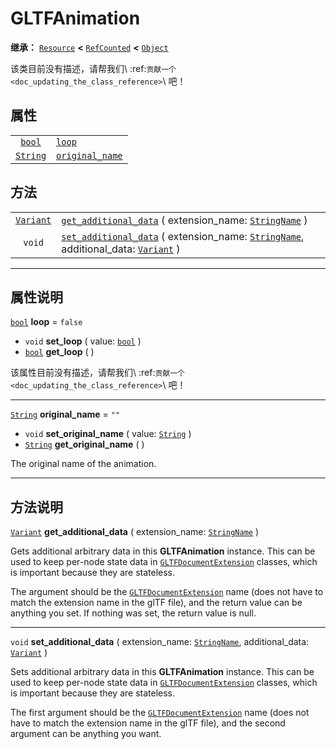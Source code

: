 <!-- ⚠ 请勿编辑本文件 ⚠ -->
<!-- 本文档使用脚本从 WeDot 引擎源码仓库生成。 -->
<!-- 生成脚本：https://github.com/WeDot-Engine/WeDot/tree/master/doc/tools/make_md.py； -->
<!-- 原文件：https://github.com/WeDot-Engine/WeDot/tree/master/modules/gltf/doc_classes/GLTFAnimation.xml。 -->

<div id="_class_gltfanimation"></div>

# GLTFAnimation

**继承：** [`Resource`](class_resource.md) **<** [`RefCounted`](class_refcounted.md) **<** [`Object`](class_object.md)

该类目前没有描述，请帮我们\ :ref:`贡献一个 <doc_updating_the_class_reference>`\ 吧！

## 属性

|||
|:-:|:--|
| [`bool`](class_bool.md)     | [`loop`](class_gltfanimation.md#class_gltfanimation_property_loop)                   | ``false`` |
| [`String`](class_string.md) | [`original_name`](class_gltfanimation.md#class_gltfanimation_property_original_name) | ``""``    |

## 方法

|||
|:-:|:--|
| [`Variant`](class_variant.md) | [`get_additional_data`](class_gltfanimation.md#class_gltfanimation_method_get_additional_data) ( extension_name: [`StringName`](class_stringname.md) )                                                 |
| `void`                        | [`set_additional_data`](class_gltfanimation.md#class_gltfanimation_method_set_additional_data) ( extension_name: [`StringName`](class_stringname.md), additional_data: [`Variant`](class_variant.md) ) |

<!-- rst-class:: classref-section-separator -->

---

## 属性说明

<div id="_class_gltfanimation_property_loop"></div>

[`bool`](class_bool.md) **loop** = ``false`` <div id="class_gltfanimation_property_loop"></div>

- `void` **set_loop** ( value: [`bool`](class_bool.md) )
- [`bool`](class_bool.md) **get_loop** ( )

该属性目前没有描述，请帮我们\ :ref:`贡献一个 <doc_updating_the_class_reference>`\ 吧！

<!-- rst-class:: classref-item-separator -->

---

<div id="_class_gltfanimation_property_original_name"></div>

[`String`](class_string.md) **original_name** = ``""`` <div id="class_gltfanimation_property_original_name"></div>

- `void` **set_original_name** ( value: [`String`](class_string.md) )
- [`String`](class_string.md) **get_original_name** ( )

The original name of the animation.

<!-- rst-class:: classref-section-separator -->

---

## 方法说明

<div id="_class_gltfanimation_method_get_additional_data"></div>

[`Variant`](class_variant.md) **get_additional_data** ( extension_name: [`StringName`](class_stringname.md) )<div id="class_gltfanimation_method_get_additional_data"></div>

Gets additional arbitrary data in this **GLTFAnimation** instance. This can be used to keep per-node state data in [`GLTFDocumentExtension`](class_gltfdocumentextension.md) classes, which is important because they are stateless.

The argument should be the [`GLTFDocumentExtension`](class_gltfdocumentextension.md) name (does not have to match the extension name in the glTF file), and the return value can be anything you set. If nothing was set, the return value is null.

<!-- rst-class:: classref-item-separator -->

---

<div id="_class_gltfanimation_method_set_additional_data"></div>

`void` **set_additional_data** ( extension_name: [`StringName`](class_stringname.md), additional_data: [`Variant`](class_variant.md) )<div id="class_gltfanimation_method_set_additional_data"></div>

Sets additional arbitrary data in this **GLTFAnimation** instance. This can be used to keep per-node state data in [`GLTFDocumentExtension`](class_gltfdocumentextension.md) classes, which is important because they are stateless.

The first argument should be the [`GLTFDocumentExtension`](class_gltfdocumentextension.md) name (does not have to match the extension name in the glTF file), and the second argument can be anything you want.

[^virtual]: 本方法通常需要用户覆盖才能生效。
[^const]: 本方法无副作用，不会修改该实例的任何成员变量。
[^vararg]: 本方法除了能接受在此处描述的参数外，还能够继续接受任意数量的参数。
[^constructor]: 本方法用于构造某个类型。
[^static]: 调用本方法无需实例，可直接使用类名进行调用。
[^operator]: 本方法描述的是使用本类型作为左操作数的有效运算符。
[^bitfield]: 这个值是由下列位标志构成位掩码的整数。
[^void]: 无返回值。
